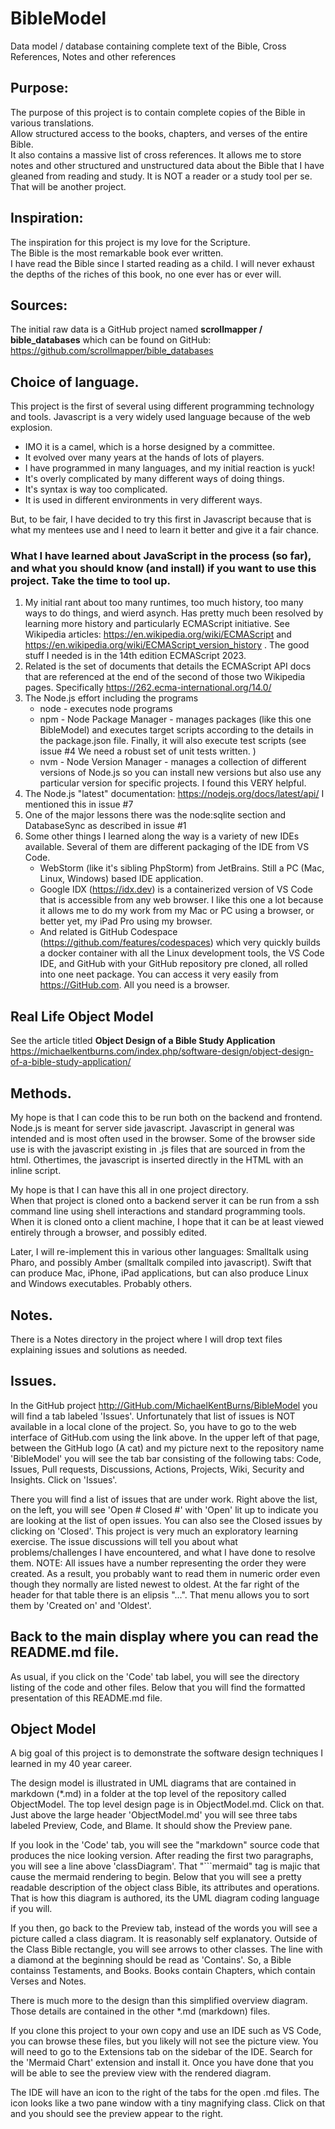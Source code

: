 # BibleModel
Data model / database containing complete text of the Bible, Cross References,  Notes and other references

## Purpose:
The purpose of this project is to contain complete copies of the Bible in various translations.  
Allow structured access to the books, chapters, and verses of the entire Bible.  
It also contains a massive list of cross references.  It allows me to store notes and other structured and unstructured data about the Bible that I have gleaned from reading and study. 
It is NOT a reader or a study tool per se.  That will be another project.

## Inspiration:
The inspiration for this project is my love for the Scripture.  
The Bible is the most remarkable book ever written.  
I have read the Bible since I started reading as a child. 
I will never exhaust the depths of the riches of this book, no one ever has or ever will. 

## Sources:
The initial raw data is a GitHub project named **scrollmapper / bible_databases** 
which can be found on GitHub: https://github.com/scrollmapper/bible_databases

## Choice of language.
This project is the first of several using different programming technology and tools.
Javascript is a very widely used language because of the web explosion.
* IMO it is a camel, which is a horse designed by a committee.   
* It evolved over many years at the hands of lots of players. 
* I have programmed in many languages, and my initial reaction is yuck!  
* It's overly complicated by many different ways of doing things.
* It's syntax is way too complicated.
* It is used in different environments in very different ways. 

But, to be fair, I have decided to try this first in Javascript because that is what my mentees use and 
I need to learn it better and give it a fair chance.

### What I have learned about JavaScript in the process (so far), and what you should know (and install) if you want to use this project.   Take the time to tool up. 
1. My initial rant about too many runtimes, too much history, too many ways to do things, and wierd asynch.  Has pretty much been resolved by learning more history and particularly ECMAScript initiative.
   See Wikipedia articles:  https://en.wikipedia.org/wiki/ECMAScript and https://en.wikipedia.org/wiki/ECMAScript_version_history .  The good stuff I needed is in the 14th edition ECMAScript 2023.
2. Related is the set of documents that details the ECMAScript API docs that are referenced at the end of the second of those two Wikipedia pages.  Specifically https://262.ecma-international.org/14.0/
3. The Node.js effort including the programs
    - node - executes node programs
    - npm - Node Package Manager - manages packages (like this one BibleModel) and executes target scripts according to the details in the package.json file.  Finally, it will also execute test scripts (see issue #4  We need a robust set of unit tests written.  )
    - nvm - Node Version Manager - manages a collection of different versions of Node.js so you can install new versions but also use any particular version for specific projects.   I found this VERY helpful.
4. The Node.js "latest" documentation: https://nodejs.org/docs/latest/api/   I mentioned this in issue #7
5. One of the major lessons there was the node:sqlite section and DatabaseSync as described in issue #1
6. Some other things I learned along the way is a variety of new IDEs available.   Several of them are different packaging of the IDE from VS Code.
     - WebStorm (like it's sibling PhpStorm) from JetBrains.   Still a PC (Mac, Linux, Windows) based IDE application.
     - Google IDX (https://idx.dev) is a containerized version of VS Code that is accessible from any web browser.  I like this one a lot because it allows me to do my work from my Mac or PC using a browser, or better yet, my iPad Pro using my browser.
     - And related is GitHub Codespace (https://github.com/features/codespaces) which very quickly builds a docker container with all the Linux development tools, the VS Code IDE, and GitHub with your GitHub repository pre cloned, all rolled into one neet package.  You can access it very easily from https://GitHub.com.  All you need is a browser. 

## Real Life Object Model
See the article titled **Object Design of a Bible Study Application**
https://michaelkentburns.com/index.php/software-design/object-design-of-a-bible-study-application/

## Methods.
My hope is that I can code this to be run both on the backend and frontend.
Node.js is meant for server side javascript.
Javascript in general was intended and is most often used in the browser.
Some of the browser side use is with the javascript existing in .js files that are sourced in from the html.
Othertimes, the javascript is inserted directly in the HTML with an inline script.

My hope is that I can have this all in one project directory.  
When that project is cloned onto a backend server it can be run from a ssh command line using shell interactions and standard programming tools.
When it is cloned onto a client machine, I hope that it can be at least viewed entirely through a browser, and possibly edited.

Later, I will re-implement this in various other languages:
Smalltalk using Pharo, and possibly Amber (smalltalk compiled into javascript).
Swift that can produce Mac, iPhone, iPad applications, but can also produce Linux and Windows executables. 
Probably others. 

## Notes.
There is a Notes directory in the project where I will drop text files explaining issues and solutions as needed. 

## Issues.
In the GitHub project http://GitHub.com/MichaelKentBurns/BibleModel you will find a tab labeled 'Issues'.   Unfortunately that list of issues is NOT available in a local clone of the project.   So, you have to go to the web interface of GitHub.com using the link above.  In the upper left of that page, between the GitHub logo (A cat) and my picture next to the repository name 'BibleModel' you will see the tab bar consisting of the following tabs:  Code, Issues, Pull requests, Discussions, Actions, Projects, Wiki, Security and Insights.   Click on 'Issues'.

There you will find a list of issues that are under work.  Right above the list, on the left, you will see 'Open # Closed #' with 'Open' lit up to indicate you are looking at the list of open issues.  You can also see the Closed issues by clicking on 'Closed'.  This project is very much an exploratory learning exercise.  The issue discussions will tell you about what problems/challenges I have encountered, and what I have done to resolve them.  NOTE: All issues have a number representing the order they were created.  As a result, you probably want to read them in numeric order even though they normally are listed newest to oldest.  At the far right of the header for that table there is an elipsis "...".  That menu allows you to sort them by 'Created on' and 'Oldest'.   

## Back to the main display where you can read the README.md file.

As usual, if you click on the 'Code' tab label, you will see the directory listing of the code and other files.   Below that you will find the formatted presentation of this README.md file.  

## Object Model
A big goal of this project is to demonstrate the software design techniques I learned in my 40 year career.  

The design model is illustrated in UML diagrams that are contained in markdown (*.md) in a folder at the top level of the repository called ObjectModel.  The top level design page is in ObjectModel.md.  Click on that.  Just above the large header 'ObjectModel.md' you will see three tabs labeled Preview, Code, and Blame.   It should show the Preview pane.  

If you look in the 'Code' tab, you will see the "markdown" source code that produces the nice looking version.  After reading the first two paragraphs, you will see a line above 'classDiagram'.  That "```mermaid" tag is majic that cause the mermaid rendering to begin.   Below that you will see a pretty readable description of the object class Bible, its attributes and operations.   That is how this diagram is authored, its the UML diagram coding language if you will.  

If you then, go back to the Preview tab, instead of the words you will see a picture called a class diagram.   It is reasonably self explanatory.  Outside of the Class Bible rectangle, you will see arrows to other classes.  The line with a diamond at the beginning should be read as 'Contains'.   So, a Bible containss Testaments, and Books.  Books contain Chapters, which contain Verses and Notes.  

There is much more to the design than this simplified overview diagram.   Those details are contained in the other *.md (markdown) files.  

If you clone this project to your own copy and use an IDE such as VS Code, you can browse these files, but you likely will not see the picture view.  You will need to go to the Extensions tab on the sidebar of the IDE.  Search for the 'Mermaid Chart' extension and install it.   Once you have done that you will be able to see the preview view with the rendered diagram. 

The IDE will have an icon to the right of the tabs for the open .md files.  The icon looks like a two pane window with a tiny magnifying class.  Click on that and you should see the preview appear to the right.    


